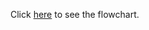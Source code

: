 
Click [here](https://lucid.app/lucidchart/5613401b-e252-4e55-8250-a619b7f19f6d/edit?viewport_loc=-3058%2C308%2C1513%2C1828%2C0_0&invitationId=inv_fc0f529f-50fc-49f5-baa2-e373613094cb) to see the flowchart. 
